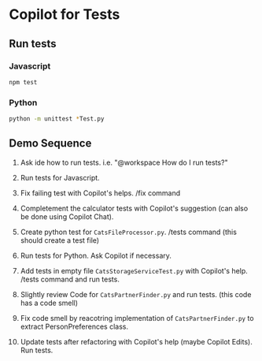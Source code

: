 # Copilot for Tests

## Run tests

### Javascript

```bash
npm test
```

### Python

```bash
python -m unittest *Test.py
```

## Demo Sequence

1. Ask ide how to run tests. i.e. "@workspace How do I run tests?"

2. Run tests for Javascript.

3. Fix failing test with Copilot's helps. /fix command

4. Completement the calculator tests with Copilot's suggestion (can also be done using Copilot Chat).

5. Create python test for `CatsFileProcessor.py`. /tests command (this should create a test file)

6. Run tests for Python. Ask Copilot if necessary.

7. Add tests in empty file `CatsStorageServiceTest.py` with Copilot's help. /tests command and run tests.

8. Slightly review Code for `CatsPartnerFinder.py` and run tests. (this code has a code smell)

9. Fix code smell by reacotring implementation of `CatsPartnerFinder.py` to extract PersonPreferences class.

10. Update tests after refactoring with Copilot's help (maybe Copilot Edits). Run tests.
